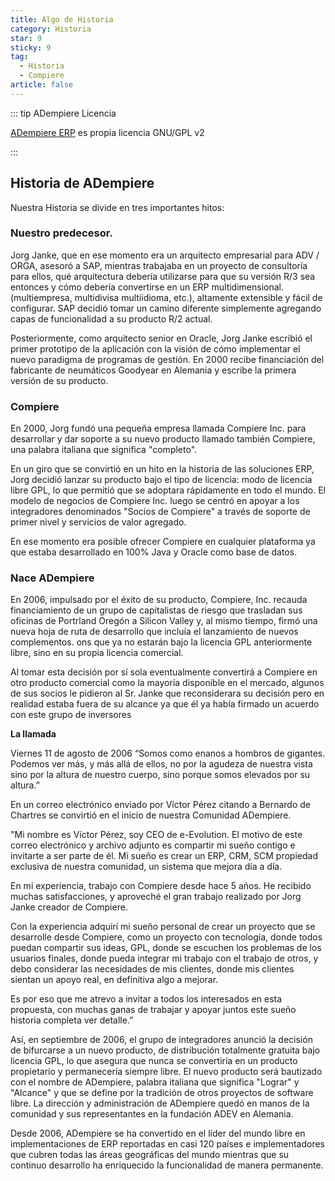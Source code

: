 ```yaml
---
title: Algo de Historia
category: Historia
star: 9
sticky: 9
tag:
  - Historia
  - Compiere
article: false
---
```


::: tip ADempiere Licencia

[ADempiere ERP](http://adempiere.net/) es propia licencia GNU/GPL v2

:::

## Historia de ADempiere

Nuestra Historia se divide en tres importantes hitos:

### Nuestro predecesor.

Jorg Janke, que en ese momento era un arquitecto empresarial para ADV / ORGA, asesoró a SAP, mientras trabajaba en un proyecto de consultoría para ellos, qué arquitectura debería utilizarse para que su versión R/3 sea entonces y cómo debería convertirse en un ERP multidimensional. (multiempresa, multidivisa multiidioma, etc.), altamente extensible y fácil de configurar. SAP decidió tomar un camino diferente simplemente agregando capas de funcionalidad a su producto R/2 actual.

Posteriormente, como arquitecto senior en Oracle, Jorg Janke escribió el primer prototipo de la aplicación con la visión de cómo implementar el nuevo paradigma de programas de gestión. En 2000 recibe financiación del fabricante de neumáticos Goodyear en Alemania y escribe la primera versión de su producto.

### Compiere

En 2000, Jorg fundó una pequeña empresa llamada Compiere Inc. para desarrollar y dar soporte a su nuevo producto llamado también Compiere, una palabra italiana que significa "completo".

En un giro que se convirtió en un hito en la historia de las soluciones ERP, Jorg decidió lanzar su producto bajo el tipo de licencia: modo de licencia libre GPL, lo que permitió que se adoptara rápidamente en todo el mundo. El modelo de negocios de Compiere Inc. luego se centró en apoyar a los integradores denominados "Socios de Compiere" a través de soporte de primer nivel y servicios de valor agregado.

En ese momento era posible ofrecer Compiere en cualquier plataforma ya que estaba desarrollado en 100% Java y Oracle como base de datos.

### Nace ADempiere

En 2006, impulsado por el éxito de su producto, Compiere, Inc. recauda financiamiento de un grupo de capitalistas de riesgo que trasladan sus oficinas de Portrland Oregón a Silicon Valley y, al mismo tiempo, firmó una nueva hoja de ruta de desarrollo que incluía el lanzamiento de nuevos complementos. ons que ya no estarán bajo la licencia GPL anteriormente libre, sino en su propia licencia comercial.

Al tomar esta decisión por sí sola eventualmente convertirá a Compiere en otro producto comercial como la mayoría disponible en el mercado, algunos de sus socios le pidieron al Sr. Janke que reconsiderara su decisión pero en realidad estaba fuera de su alcance ya que él ya había firmado un acuerdo con este grupo de inversores

**La llamada**

Viernes 11 de agosto de 2006 “Somos como enanos a hombros de gigantes. Podemos ver más, y más allá de ellos, no por la agudeza de nuestra vista sino por la altura de nuestro cuerpo, sino porque somos elevados por su altura.”

En un correo electrónico enviado por Víctor Pérez citando a Bernardo de Chartres se convirtió en el inicio de nuestra Comunidad ADempiere.

"Mi nombre es Víctor Pérez, soy CEO de e-Evolution. El motivo de este correo electrónico y archivo adjunto es compartir mi sueño contigo e invitarte a ser parte de él. Mi sueño es crear un ERP, CRM, SCM propiedad exclusiva de nuestra comunidad, un sistema que mejora día a día.

En mi experiencia, trabajo con Compiere desde hace 5 años. He recibido muchas satisfacciones, y aproveché el gran trabajo realizado por Jorg Janke creador de Compiere.

Con la experiencia adquirí mi sueño personal de crear un proyecto que se desarrolle desde Compiere, como un proyecto con tecnología, donde todos puedan compartir sus ideas, GPL, donde se escuchen los problemas de los usuarios finales, donde pueda integrar mi trabajo con el trabajo de otros, y debo considerar las necesidades de mis clientes, donde mis clientes sientan un apoyo real, en definitiva algo a mejorar.

Es por eso que me atrevo a invitar a todos los interesados ​​en esta propuesta, con muchas ganas de trabajar y apoyar juntos este sueño historia completa ver detalle.”

Así, en septiembre de 2006, el grupo de integradores anunció la decisión de bifurcarse a un nuevo producto, de distribución totalmente gratuita bajo licencia GPL, lo que asegura que nunca se convertiría en un producto propietario y permanecería siempre libre. El nuevo producto será bautizado con el nombre de ADempiere, palabra italiana que significa "Lograr" y "Alcance" y que se define por la tradición de otros proyectos de software libre. La dirección y administración de ADempiere quedó en manos de la comunidad y sus representantes en la fundación ADEV en Alemania.

Desde 2006, ADempiere se ha convertido en el líder del mundo libre en implementaciones de ERP reportadas en casi 120 países e implementadores que cubren todas las áreas geográficas del mundo mientras que su continuo desarrollo ha enriquecido la funcionalidad de manera permanente.
